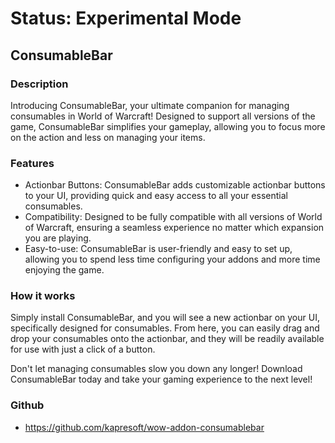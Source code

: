 # Status: Experimental Mode
## ConsumableBar

### Description

Introducing ConsumableBar, your ultimate companion for managing consumables in World of Warcraft! Designed to support all versions of the game, ConsumableBar simplifies your gameplay, allowing you to focus more on the action and less on managing your items.

### Features

- Actionbar Buttons: ConsumableBar adds customizable actionbar buttons to your UI, providing quick and easy access to all your essential consumables.
- Compatibility: Designed to be fully compatible with all versions of World of Warcraft, ensuring a seamless experience no matter which expansion you are playing.
- Easy-to-use: ConsumableBar is user-friendly and easy to set up, allowing you to spend less time configuring your addons and more time enjoying the game.

### How it works

Simply install ConsumableBar, and you will see a new actionbar on your UI, specifically designed for consumables. From here, you can easily drag and drop your consumables onto the actionbar, and they will be readily available for use with just a click of a button.

Don't let managing consumables slow you down any longer! Download ConsumableBar today and take your gaming experience to the next level!

### Github
- https://github.com/kapresoft/wow-addon-consumablebar

